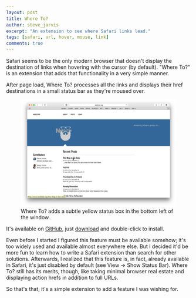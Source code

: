```yaml
---
layout: post
title: Where To?
author: steve_jarvis
excerpt: "An extension to see where Safari links lead."
tags: [safari, url, hover, mouse, link]
comments: true
---
```


Safari seems to be the only modern browser that doesn't display the destination
of links when hovering with the cursor (by default). "Where To?" is an extension
that adds that functionality in a very simple manner.

After page load, Where To? processes all the links and displays their
href destinations in a small status bar as they're moused over.

<figure>
    <a href="../images/where-to-screenshot.png"><img src="../images/where-to-screenshot.png"></a>
    <figcaption>Where To? adds a subtle yellow status box in the bottom left of
    the window.</figcaption>
</figure>

It's available on [GitHub](https://github.com/stevejarvis/whereto), just
[download](https://github.com/stevejarvis/whereto/blob/master/bld/whereto.safariextz?raw=true)
and double-click to install.

Even before I started I figured this feature must be available somehow; it's too
widely used and available almost everywhere else. But I decided it'd be more fun
to learn how to write a Safari extension than search for other solutions.
Afterwards, I realized that this feature is, in fact, already available in
Safari, it's just disabled by default (see View -> Show Status Bar). Where To?
still has its merits, though, like taking minimal browser real estate and
displaying action hrefs in addition to full URLs.

So that's that, it's a simple extension to add a feature I was wishing for.
